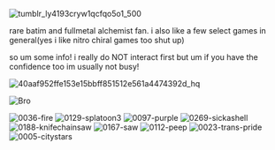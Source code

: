 ![tumblr_ly4193cryw1qcfqo5o1_500](https://github.com/user-attachments/assets/5298f3e2-3e7e-4243-ba97-7517f7688249)

 rare batim and fullmetal alchemist fan. i also like a few select games in general(yes i like nitro chiral games too shut up)

so um some info! i really do NOT interact first but um if you have the confidence too im usually not busy! 

![40aaf952ffe153e15bbff851512e561a4474392d_hq](https://github.com/user-attachments/assets/53ad2aca-f368-4438-8545-ad4c6adfdebd)

![Bro](https://github.com/user-attachments/assets/9855386e-d356-4e80-9b9e-904f6f472a81)

![0036-fire](https://github.com/user-attachments/assets/11ea711f-7e08-4033-b464-4c07b3e0bed0)
![0129-splatoon3](https://github.com/user-attachments/assets/30f95f65-ad2e-4b46-ba0b-39e496dd64fd)
![0097-purple](https://github.com/user-attachments/assets/9d1c975c-f12e-4b7e-89a9-853c8dcde837)
![0269-sickashell](https://github.com/user-attachments/assets/d4fd1f32-2525-4fae-bf8e-7fdcd3e98f6f)
![0188-knifechainsaw](https://github.com/user-attachments/assets/f70cdbe9-0fde-45a9-8f19-04e07430b214)
![0167-saw](https://github.com/user-attachments/assets/f5d911f6-bda7-49b7-9303-0a92e2c7bdd1)
![0112-peep](https://github.com/user-attachments/assets/3c2c6039-3025-414a-8311-875cac0f9320)
![0023-trans-pride](https://github.com/user-attachments/assets/4865930e-d852-4e85-a6ef-f50271a4d93f)
![0005-citystars](https://github.com/user-attachments/assets/fc5d50c0-33f0-4b81-834e-643f9bddf0f5)
⠀⠀ 
⠀⠀⠀⠀

